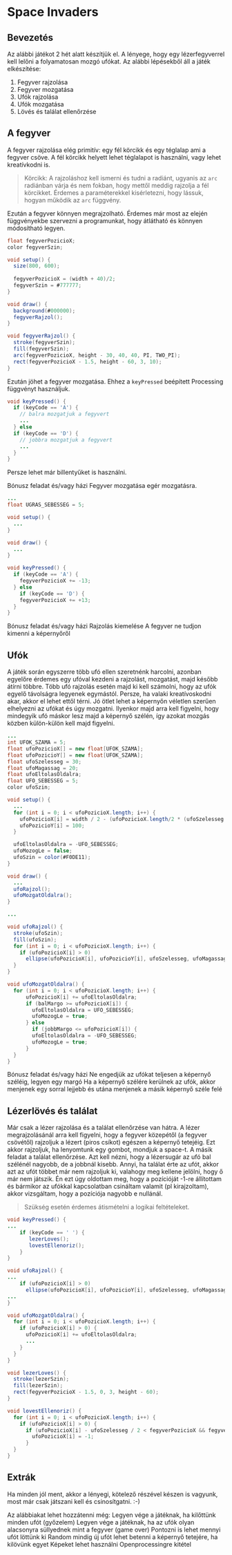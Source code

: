 
# Space Invaders

## Bevezetés

Az alábbi játékot 2 hét alatt készítjük el. A lényege, hogy egy lézerfegyverrel kell lelőni a folyamatosan mozgó ufókat.
Az alábbi lépésekből áll a játék elkészítése:

 1. Fegyver rajzolása
 2. Fegyver mozgatása
 3. Ufók rajzolása
 4. Ufók mozgatása
 5. Lövés és találat ellenőrzése

## A fegyver

A fegyver rajzolása elég primitív: egy fél körcikk és egy téglalap ami a fegyver csöve.
A fél körcikk helyett lehet téglalapot is használni, vagy lehet kreatívkodni is.

> Körcikk: A rajzoláshoz kell ismerni és tudni a radiánt, ugyanis az `arc` radiánban várja és nem fokban, hogy mettől meddig rajzolja a fél körcikket. Érdemes a paraméterekkel kisérletezni, hogy lássuk, hogyan működik az `arc` függvény.

Ezután a fegyver könnyen megrajzolható. Érdemes már most az elején függvényekbe szervezni a programunkat, hogy átlátható és könnyen módosítható legyen.

```Java
float fegyverPozicioX;
color fegyverSzin;

void setup() {
  size(800, 600);
  
  fegyverPozicioX = (width + 40)/2;
  fegyverSzin = #777777;
}

void draw() {
  background(#000000);
  fegyverRajzol();
}

void fegyverRajzol() {
  stroke(fegyverSzin);
  fill(fegyverSzin);
  arc(fegyverPozicioX, height - 30, 40, 40, PI, TWO_PI);
  rect(fegyverPozicioX - 1.5, height - 60, 3, 10);
}
```

Ezután jöhet a fegyver mozgatása. Ehhez a `keyPressed` beépített Processing függvényt használjuk.

```Java
void keyPressed() {
  if (keyCode == 'A') {
  	// balra mozgatjuk a fegyvert
    ...
  } else
  if (keyCode == 'D') {
  	// jobbra mozgatjuk a fegyvert
  	...
  }
}
```

Persze lehet már billentyűket is használni.

Bónusz feladat és/vagy házi
	Fegyver mozgatása egér mozgatásra.

```Java
...
float UGRAS_SEBESSEG = 5;

void setup() {
  ...
}

void draw() {
  ...
}

void keyPressed() {
  if (keyCode == 'A') {
    fegyverPozicioX += -13;
  } else
    if (keyCode == 'D') {
    fegyverPozicioX += +13;
  } 
}

```

Bónusz feladat és/vagy házi
	Rajzolás kiemelése
	A fegyver ne tudjon kimenni a képernyőről

## Ufók

A játék során egyszerre több ufó ellen szeretnénk harcolni, azonban egyelőre érdemes egy ufóval kezdeni a rajzolást, mozgatást, majd később átírni többre.
Több ufó rajzolás esetén majd ki kell számolni, hogy az ufók egyelő távolságra legyenek egymástól. Persze, ha valaki kreatívoskodni akar, akkor el lehet ettől térni.
Jó ötlet lehet a képernyőn véletlen szerűen elhelyezni az ufókat és úgy mozgatni. Ilyenkor majd arra kell figyelni, hogy mindegyik ufó máskor lesz majd a képernyő szélén, így azokat mozgás közben külön-külön kell majd figyelni.

```Java
...
int UFOK_SZAMA = 5;
float ufoPozicioX[] = new float[UFOK_SZAMA];
float ufoPozicioY[] = new float[UFOK_SZAMA];
float ufoSzelesseg = 30;
float ufoMagassag = 20;
float ufoEltolasOldalra;
float UFO_SEBESSEG = 5;
color ufoSzin;

void setup() {
  ...
  for (int i = 0; i < ufoPozicioX.length; i++) {
    ufoPozicioX[i] = width / 2 - (ufoPozicioX.length/2 * (ufoSzelesseg * 2.5)) + (ufoSzelesseg * 2.5 * i);  
    ufoPozicioY[i] = 100;
  }

  ufoEltolasOldalra = -UFO_SEBESSEG;
  ufoMozogLe = false;
  ufoSzin = color(#F0DE11);
}

void draw() {
  ...
  ufoRajzol();
  ufoMozgatOldalra();
}

...

void ufoRajzol() {
  stroke(ufoSzin);
  fill(ufoSzin);
  for (int i = 0; i < ufoPozicioX.length; i++) {
    if (ufoPozicioX[i] > 0)
      ellipse(ufoPozicioX[i], ufoPozicioY[i], ufoSzelesseg, ufoMagassag);
  }
}

void ufoMozgatOldalra() {
  for (int i = 0; i < ufoPozicioX.length; i++) {
      ufoPozicioX[i] += ufoEltolasOldalra;
      if (balMargo >= ufoPozicioX[i]) {
        ufoEltolasOldalra = UFO_SEBESSEG;
        ufoMozogLe = true;
      } else
        if (jobbMargo <= ufoPozicioX[i]) {
        ufoEltolasOldalra = -UFO_SEBESSEG;
        ufoMozogLe = true;
      }
  }
}
```

Bónusz feladat és/vagy házi
	Ne engedjük az ufókat teljesen a képernyő széléig, legyen egy margó
	Ha a képernyő szélére kerülnek az ufók, akkor menjenek egy sorral lejjebb és utána menjenek a másik képernyő széle felé
	
## Lézerlövés és találat

Már csak a lézer rajzolása és a találat ellenőrzése van hátra.
A lézer megrajzolásánál arra kell figyelni, hogy a fegyver közepétől (a fegyver csövétől) rajzoljuk a lézert (piros csíkot) egészen a képernyő tetejéig. Ezt akkor rajzoljuk, ha lenyomtunk egy gombot, mondjuk a space-t.
A másik feladat a találat ellenőrzése. Azt kell nézni, hogy a lézersugár az ufó bal szélénél nagyobb, de a jobbnál kisebb. 
Annyi, ha találat érte az ufót, akkor azt az ufót többet már nem rajzoljuk ki, valahogy meg kellene jelölni, hogy ő már nem játszik. Én ezt úgy oldottam meg, hogy a pozícióját -1-re állítottam és bármikor az ufókkal kapcsolatban csináltam valamit (pl kirajzoltam), akkor vizsgáltam, hogy a pozíciója nagyobb e nullánál.

> Szükség esetén érdemes átismételni a logikai feltételeket.

```Java
void keyPressed() {
...
    if (keyCode == ' ') {
       lezerLoves();
       lovestEllenoriz();
  	}
}

void ufoRajzol() {
...
    if (ufoPozicioX[i] > 0)
      ellipse(ufoPozicioX[i], ufoPozicioY[i], ufoSzelesseg, ufoMagassag);
...
}

void ufoMozgatOldalra() {
  for (int i = 0; i < ufoPozicioX.length; i++) {
    if (ufoPozicioX[i] > 0) {
      ufoPozicioX[i] += ufoEltolasOldalra;
	  ...
	}
  }
}

void lezerLoves() {
  stroke(lezerSzin);
  fill(lezerSzin);
  rect(fegyverPozicioX - 1.5, 0, 3, height - 60);
}

void lovestEllenoriz() {
  for (int i = 0; i < ufoPozicioX.length; i++) {
    if (ufoPozicioX[i] > 0) {
      if (ufoPozicioX[i] - ufoSzelesseg / 2 < fegyverPozicioX && fegyverPozicioX < ufoPozicioX[i] + ufoSzelesseg / 2)
        ufoPozicioX[i] = -1;
      }
  }
}
```

## Extrák

Ha minden jól ment, akkor a lényegi, kötelező részével készen is vagyunk, most már csak játszani kell és csinosítgatni. :-)

Az alábbiakat lehet hozzátenni még:
	Legyen vége a játéknak, ha kilőttünk minden ufót (győzelem)
	Legyen vége a játéknak, ha az ufók olyan alacsonyra süllyednek mint a fegyver (game over)
	Pontozni is lehet mennyi ufót löttünk ki
	Random mindig új ufót lehet betenni a képernyő tetejére, ha kilövünk egyet
	Képeket lehet használni
	Openprocessingre kitétel

